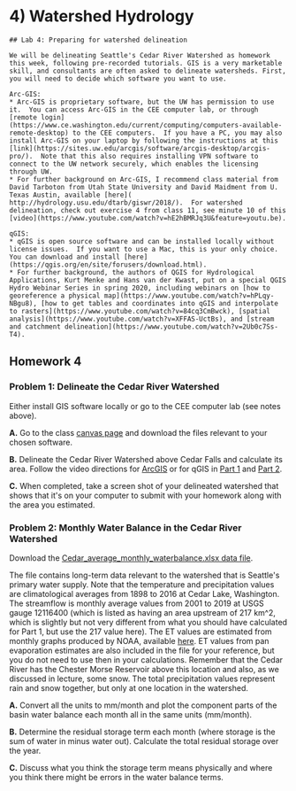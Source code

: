 # 4) Watershed Hydrology


```note
## Lab 4: Preparing for watershed delineation

We will be delineating Seattle's Cedar River Watershed as homework this week, following pre-recorded tutorials. GIS is a very marketable skill, and consultants are often asked to delineate watersheds. First, you will need to decide which software you want to use.

Arc-GIS:  
* Arc-GIS is proprietary software, but the UW has permission to use it.  You can access Arc-GIS in the CEE computer lab, or through [remote login](https://www.ce.washington.edu/current/computing/computers-available-remote-desktop) to the CEE computers.  If you have a PC, you may also install Arc-GIS on your laptop by following the instructions at this [link](https://sites.uw.edu/arcgis/software/arcgis-desktop/arcgis-pro/).  Note that this also requires installing VPN software to connect to the UW network securely, which enables the licensing through UW.   
* For further background on Arc-GIS, I recommend class material from David Tarboton from Utah State University and David Maidment from U. Texas Austin, available [here]( http://hydrology.usu.edu/dtarb/giswr/2018/).  For watershed delineation, check out exercise 4 from class 11, see minute 10 of this [video](https://www.youtube.com/watch?v=hE2hBMRJq3U&feature=youtu.be).

qGIS: 
* qGIS is open source software and can be installed locally without license issues.  If you want to use a Mac, this is your only choice.  You can download and install [here](https://qgis.org/en/site/forusers/download.html).
* For further background, the authors of QGIS for Hydrological Applications, Kurt Menke and Hans van der Kwast, put on a special QGIS Hydro Webinar Series in spring 2020, including webinars on [how to georeference a physical map](https://www.youtube.com/watch?v=hPLqy-NBgu8), [how to get tables and coordinates into qGIS and interpolate to rasters](https://www.youtube.com/watch?v=84cq3CmBwck), [spatial analysis](https://www.youtube.com/watch?v=XFFAS-UctBs), and [stream and catchment delineation](https://www.youtube.com/watch?v=2Ub0c7Ss-T4).

```


## Homework 4

### Problem 1: Delineate the Cedar River Watershed

Either install GIS software locally or go to the CEE computer lab (see notes above).
 
**A.** Go to the class [canvas page](https://canvas.uw.edu) and download the files relevant to your chosen software.  

**B.** Delineate the Cedar River Watershed above Cedar Falls and calculate its area.  Follow the video directions for [ArcGIS](https://youtu.be/MR6_IenN9vI) or for qGIS in [Part 1](https://youtu.be/u9tiOomhgIg) and [Part 2](https://youtu.be/IXkFH0elFZk).

**C.** When completed, take a screen shot of your delineated watershed that shows that it's on your computer to submit with your homework along with the area you estimated.
 


### Problem 2: Monthly Water Balance in the Cedar River Watershed 

Download the [Cedar_average_monthly_waterbalance.xlsx data file](data/Cedar_average_monthly_waterbalance.xlsx).

The file contains long-term data relevant to the watershed that is Seattle's primary water supply.  Note that the temperature and precipitation values are climatological averages from 1898 to 2016 at Cedar Lake, Washington.  The streamflow is monthly average values from 2001 to 2019 at USGS gauge 12116400 (which is listed as having an area upstream of 217 km^2, which is slightly but not very different from what you should have calculated for Part 1, but use the 217 value here).  The ET values are estimated from monthly graphs produced by NOAA, available [here](http://www.cpc.ncep.noaa.gov/soilmst/e.shtml).  ET values from pan evaporation estimates are also included in the file for your reference, but you do not need to use then in your calculations.   Remember that the Cedar River has the Chester Morse Reservoir above this location and also, as we discussed in lecture, some snow.  The total precipitation values represent rain and snow together, but only at one location in the watershed. 

 **A.** Convert all the units to mm/month and plot the component parts of the basin water balance each month all in the same units (mm/month). 

 **B.** Determine the residual storage term each month (where storage is the sum of water in minus water out).  Calculate the total residual storage over the year.

 **C.** Discuss what you think the storage term means physically and where you think there might be errors in the water balance terms.

